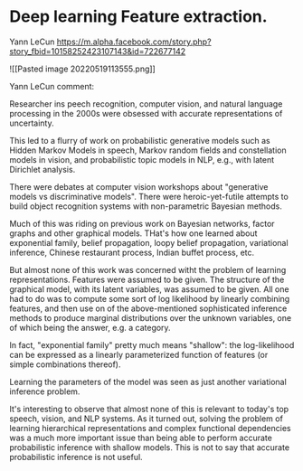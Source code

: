 # Deep learning Feature extraction. 

Yann LeCun
https://m.alpha.facebook.com/story.php?story_fbid=10158252423107143&id=722677142


![[Pasted image 20220519113555.png]]

Yann LeCun comment: 

Researcher ins peech recognition, computer vision, and natural language processing in the 2000s were obsessed with accurate representations of uncertainty. 

This led to a flurry of work on probabilistic generative models such as Hidden Markov Models in speech, Markov random fields and constellation models in vision, and probabilistic topic models in NLP, e.g., with latent Dirichlet analysis. 

There were debates at computer vision workshops about "generative models vs discriminative models". There were heroic-yet-futile attempts to build object recognition systems with non-parametric Bayesian methods. 

Much of this was riding on previous work on Bayesian networks, factor graphs and other graphical models. THat's how one learned about exponential family, belief propagation, loopy belief propagation, variational inference, Chinese restaurant process, Indian buffet process, etc. 

But almost none of this work was concerned witht the problem of learning representations. 
Features were assumed to be given. The structure of the graphical model, with its latent variables, was assumed to be given. 
All one had to do was to compute some sort of log likelihood by linearly combining features, and then use on of the above-mentioned sophisticated inference methods to produce marginal distributions over the unknown variables, one of which being the answer, e.g. a category. 

In fact, "exponential family" pretty much means "shallow": the log-likelihood can be expressed as a linearly parameterized function of features (or simple combinations thereof). 

Learning the parameters of the model was seen as just another variational inference problem. 

It's interesting to observe that almost none of this is relevant to today's top speech, vision, and NLP systems. 
As it turned out, solving the problem of learning hierarchical representations and complex functional dependencies was a much more important issue than being able to perform accurate probabilistic inference with shallow models. 
This is not to say that accurate probabilistic inference is not useful. 


